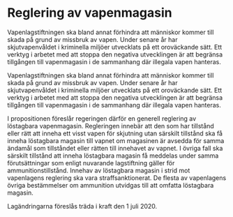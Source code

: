 # Reglering av vapenmagasin

Vapenlagstiftningen ska bland annat förhindra att människor kommer till skada på grund av missbruk av vapen. Under senare år har skjutvapenvåldet i kriminella miljöer utvecklats på ett oroväckande sätt. Ett verktyg i arbetet med att stoppa den negativa utvecklingen är att begränsa tillgången till vapenmagasin i de sammanhang där illegala vapen hanteras.

Vapenlagstiftningen ska bland annat förhindra att människor kommer till skada på grund av missbruk av vapen. Under senare år har skjutvapenvåldet i kriminella miljöer utvecklats på ett oroväckande sätt. Ett verktyg i arbetet med att stoppa den negativa utvecklingen är att begränsa tillgången till vapenmagasin i de sammanhang där illegala vapen hanteras.

I propositionen föreslår regeringen därför en generell reglering av löstagbara vapenmagasin. Regleringen innebär att den som har tillstånd eller rätt att inneha ett visst vapen för skjutning utan särskilt tillstånd ska få inneha löstagbara magasin till vapnet om magasinen är avsedda för samma ändamål som tillståndet eller rätten till innehavet av vapnet. I övriga fall ska särskilt tillstånd att inneha löstagbara magasin få meddelas under samma förutsättningar som enligt nuvarande lagstiftning gäller för ammunitionstillstånd. Innehav av löstagbara magasin i strid mot vapenlagens reglering ska vara straffsanktionerat. De flesta av vapenlagens övriga bestämmelser om ammunition utvidgas till att omfatta löstagbara magasin.

Lagändringarna föreslås träda i kraft den 1 juli 2020.
